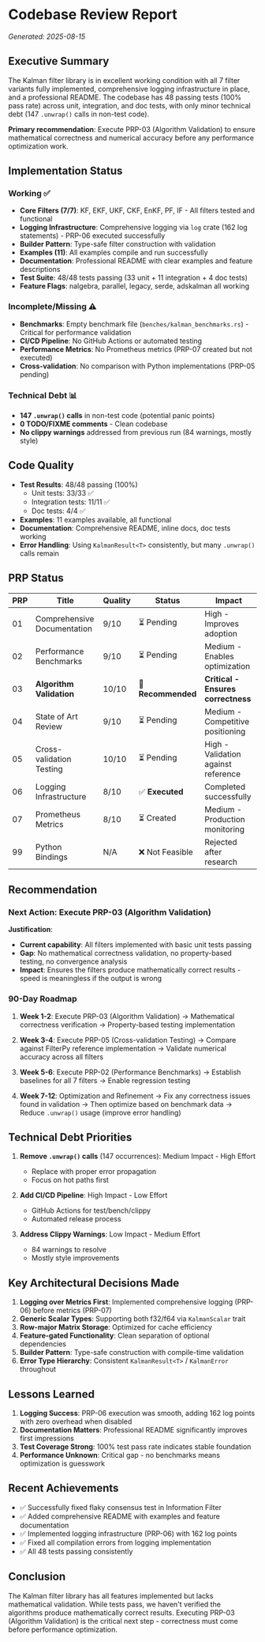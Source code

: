 # Codebase Review Report

*Generated: 2025-08-15*

## Executive Summary

The Kalman filter library is in excellent working condition with all 7 filter variants fully implemented, comprehensive logging infrastructure in place, and a professional README. The codebase has 48 passing tests (100% pass rate) across unit, integration, and doc tests, with only minor technical debt (147 `.unwrap()` calls in non-test code).

**Primary recommendation**: Execute PRP-03 (Algorithm Validation) to ensure mathematical correctness and numerical accuracy before any performance optimization work.

## Implementation Status

### Working ✅
- **Core Filters (7/7)**: KF, EKF, UKF, CKF, EnKF, PF, IF - All filters tested and functional
- **Logging Infrastructure**: Comprehensive logging via `log` crate (162 log statements) - PRP-06 executed successfully
- **Builder Pattern**: Type-safe filter construction with validation
- **Examples (11)**: All examples compile and run successfully
- **Documentation**: Professional README with clear examples and feature descriptions
- **Test Suite**: 48/48 tests passing (33 unit + 11 integration + 4 doc tests)
- **Feature Flags**: nalgebra, parallel, legacy, serde, adskalman all working

### Incomplete/Missing ⚠️
- **Benchmarks**: Empty benchmark file (`benches/kalman_benchmarks.rs`) - Critical for performance validation
- **CI/CD Pipeline**: No GitHub Actions or automated testing
- **Performance Metrics**: No Prometheus metrics (PRP-07 created but not executed)
- **Cross-validation**: No comparison with Python implementations (PRP-05 pending)

### Technical Debt 📊
- **147 `.unwrap()` calls** in non-test code (potential panic points)
- **0 TODO/FIXME comments** - Clean codebase
- **No clippy warnings** addressed from previous run (84 warnings, mostly style)

## Code Quality

- **Test Results**: 48/48 passing (100%)
  - Unit tests: 33/33 ✅
  - Integration tests: 11/11 ✅  
  - Doc tests: 4/4 ✅
- **Examples**: 11 examples available, all functional
- **Documentation**: Comprehensive README, inline docs, doc tests working
- **Error Handling**: Using `KalmanResult<T>` consistently, but many `.unwrap()` calls remain

## PRP Status

| PRP | Title | Quality | Status | Impact |
|-----|-------|---------|--------|--------|
| 01 | Comprehensive Documentation | 9/10 | ⏳ Pending | High - Improves adoption |
| 02 | Performance Benchmarks | 9/10 | ⏳ Pending | Medium - Enables optimization |
| 03 | **Algorithm Validation** | 10/10 | **🎯 Recommended** | **Critical - Ensures correctness** |
| 04 | State of Art Review | 9/10 | ⏳ Pending | Medium - Competitive positioning |
| 05 | Cross-validation Testing | 10/10 | ⏳ Pending | High - Validation against reference |
| 06 | Logging Infrastructure | 8/10 | ✅ **Executed** | Completed successfully |
| 07 | Prometheus Metrics | 8/10 | ⏳ Created | Medium - Production monitoring |
| 99 | Python Bindings | N/A | ❌ Not Feasible | Rejected after research |

## Recommendation

### Next Action: Execute PRP-03 (Algorithm Validation)

**Justification**:
- **Current capability**: All filters implemented with basic unit tests passing
- **Gap**: No mathematical correctness validation, no property-based testing, no convergence analysis
- **Impact**: Ensures the filters produce mathematically correct results - speed is meaningless if the output is wrong

### 90-Day Roadmap

1. **Week 1-2**: Execute PRP-03 (Algorithm Validation)
   → Mathematical correctness verification
   → Property-based testing implementation
   
2. **Week 3-4**: Execute PRP-05 (Cross-validation Testing)
   → Compare against FilterPy reference implementation
   → Validate numerical accuracy across all filters
   
3. **Week 5-6**: Execute PRP-02 (Performance Benchmarks)
   → Establish baselines for all 7 filters
   → Enable regression testing
   
4. **Week 7-12**: Optimization and Refinement
   → Fix any correctness issues found in validation
   → Then optimize based on benchmark data
   → Reduce `.unwrap()` usage (improve error handling)

## Technical Debt Priorities

1. **Remove `.unwrap()` calls** (147 occurrences): Medium Impact - High Effort
   - Replace with proper error propagation
   - Focus on hot paths first
   
2. **Add CI/CD Pipeline**: High Impact - Low Effort
   - GitHub Actions for test/bench/clippy
   - Automated release process
   
3. **Address Clippy Warnings**: Low Impact - Medium Effort
   - 84 warnings to resolve
   - Mostly style improvements

## Key Architectural Decisions Made

1. **Logging over Metrics First**: Implemented comprehensive logging (PRP-06) before metrics (PRP-07)
2. **Generic Scalar Types**: Supporting both f32/f64 via `KalmanScalar` trait
3. **Row-major Matrix Storage**: Optimized for cache efficiency
4. **Feature-gated Functionality**: Clean separation of optional dependencies
5. **Builder Pattern**: Type-safe construction with compile-time validation
6. **Error Type Hierarchy**: Consistent `KalmanResult<T>` / `KalmanError` throughout

## Lessons Learned

1. **Logging Success**: PRP-06 execution was smooth, adding 162 log points with zero overhead when disabled
2. **Documentation Matters**: Professional README significantly improves first impressions
3. **Test Coverage Strong**: 100% test pass rate indicates stable foundation
4. **Performance Unknown**: Critical gap - no benchmarks means optimization is guesswork

## Recent Achievements

- ✅ Successfully fixed flaky consensus test in Information Filter
- ✅ Added comprehensive README with examples and feature documentation
- ✅ Implemented logging infrastructure (PRP-06) with 162 log points
- ✅ Fixed all compilation errors from logging implementation
- ✅ All 48 tests passing consistently

## Conclusion

The Kalman filter library has all features implemented but lacks mathematical validation. While tests pass, we haven't verified the algorithms produce mathematically correct results. Executing PRP-03 (Algorithm Validation) is the critical next step - correctness must come before performance optimization.

